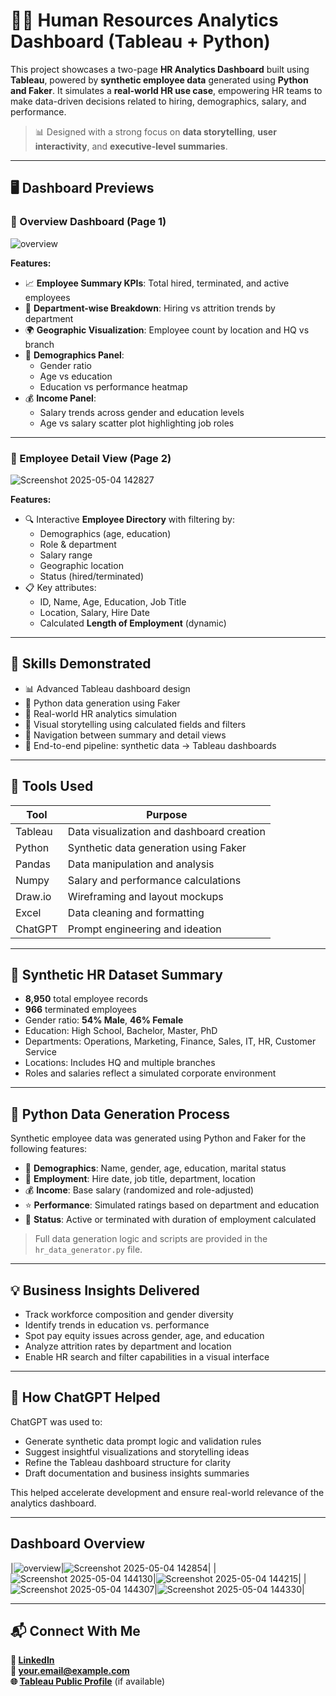 
# 👩‍💼 Human Resources Analytics Dashboard (Tableau + Python)

This project showcases a two-page **HR Analytics Dashboard** built using **Tableau**, powered by **synthetic employee data** generated using **Python and Faker**. It simulates a **real-world HR use case**, empowering HR teams to make data-driven decisions related to hiring, demographics, salary, and performance.

> 📊 Designed with a strong focus on **data storytelling**, **user interactivity**, and **executive-level summaries**.

---

## 🖥️ Dashboard Previews

### 📌 Overview Dashboard (Page 1)

![overview](https://github.com/user-attachments/assets/ecec7224-ecc8-43c8-ba95-3ae3b3cd0ae6)


**Features:**
- 📈 **Employee Summary KPIs**: Total hired, terminated, and active employees
- 🏢 **Department-wise Breakdown**: Hiring vs attrition trends by department
- 🌍 **Geographic Visualization**: Employee count by location and HQ vs branch
- 👥 **Demographics Panel**:
  - Gender ratio
  - Age vs education
  - Education vs performance heatmap
- 💰 **Income Panel**:
  - Salary trends across gender and education levels
  - Age vs salary scatter plot highlighting job roles

---

### 📌 Employee Detail View (Page 2)

![Screenshot 2025-05-04 142827](https://github.com/user-attachments/assets/e379d6ef-1356-49f9-9194-681196bac12d)


**Features:**
- 🔍 Interactive **Employee Directory** with filtering by:
  - Demographics (age, education)
  - Role & department
  - Salary range
  - Geographic location
  - Status (hired/terminated)
- 📋 Key attributes:
  - ID, Name, Age, Education, Job Title
  - Location, Salary, Hire Date
  - Calculated **Length of Employment** (dynamic)

---

## 🧠 Skills Demonstrated

- 📊 Advanced Tableau dashboard design
- 🐍 Python data generation using Faker
- 🎯 Real-world HR analytics simulation
- 📐 Visual storytelling using calculated fields and filters
- 🧭 Navigation between summary and detail views
- 🧪 End-to-end pipeline: synthetic data → Tableau dashboards

---

## 🧰 Tools Used

| Tool       | Purpose                                     |
|------------|---------------------------------------------|
| Tableau    | Data visualization and dashboard creation   |
| Python     | Synthetic data generation using Faker       |
| Pandas     | Data manipulation and analysis              |
| Numpy      | Salary and performance calculations         |
| Draw.io    | Wireframing and layout mockups              |
| Excel      | Data cleaning and formatting                |
| ChatGPT    | Prompt engineering and ideation             |

---

## 🧪 Synthetic HR Dataset Summary

- **8,950** total employee records
- **966** terminated employees
- Gender ratio: **54% Male**, **46% Female**
- Education: High School, Bachelor, Master, PhD
- Departments: Operations, Marketing, Finance, Sales, IT, HR, Customer Service
- Locations: Includes HQ and multiple branches
- Roles and salaries reflect a simulated corporate environment

---

## 🧬 Python Data Generation Process

Synthetic employee data was generated using Python and Faker for the following features:

- 👤 **Demographics**: Name, gender, age, education, marital status
- 💼 **Employment**: Hire date, job title, department, location
- 💰 **Income**: Base salary (randomized and role-adjusted)
- ⭐ **Performance**: Simulated ratings based on department and education
- 📅 **Status**: Active or terminated with duration of employment calculated

> Full data generation logic and scripts are provided in the `hr_data_generator.py` file.

---

## 💡 Business Insights Delivered

- Track workforce composition and gender diversity
- Identify trends in education vs. performance
- Spot pay equity issues across gender, age, and education
- Analyze attrition rates by department and location
- Enable HR search and filter capabilities in a visual interface

---

## 🤖 How ChatGPT Helped

ChatGPT was used to:
- Generate synthetic data prompt logic and validation rules
- Suggest insightful visualizations and storytelling ideas
- Refine the Tableau dashboard structure for clarity
- Draft documentation and business insights summaries

This helped accelerate development and ensure real-world relevance of the analytics dashboard.

---
## Dashboard Overview

|![overview](https://github.com/user-attachments/assets/12d496dc-c1cb-486c-aceb-529cb192382d)|![Screenshot 2025-05-04 142854](https://github.com/user-attachments/assets/78a5c43a-54ce-4b90-b2e0-0a304fa3fd57)|
|![Screenshot 2025-05-04 144130](https://github.com/user-attachments/assets/d20cfdc3-3207-4626-a3dc-e4cf94987166)|![Screenshot 2025-05-04 144215](https://github.com/user-attachments/assets/c38ab4a8-7c01-4aad-911e-53f44e30f7cb)|
|![Screenshot 2025-05-04 144307](https://github.com/user-attachments/assets/4339d3c9-e673-4d0c-9f44-508545e66eb3)|![Screenshot 2025-05-04 144330](https://github.com/user-attachments/assets/01bd58c3-2f44-425c-8ac6-ce3488ead52e)| 


---

## 📬 Connect With Me

**🔗 [LinkedIn](https://linkedin.com/in/your-profile)**  
**📧 your.email@example.com**  
**🌐 [Tableau Public Profile](https://public.tableau.com/app/profile/your-profile)** (if available)
